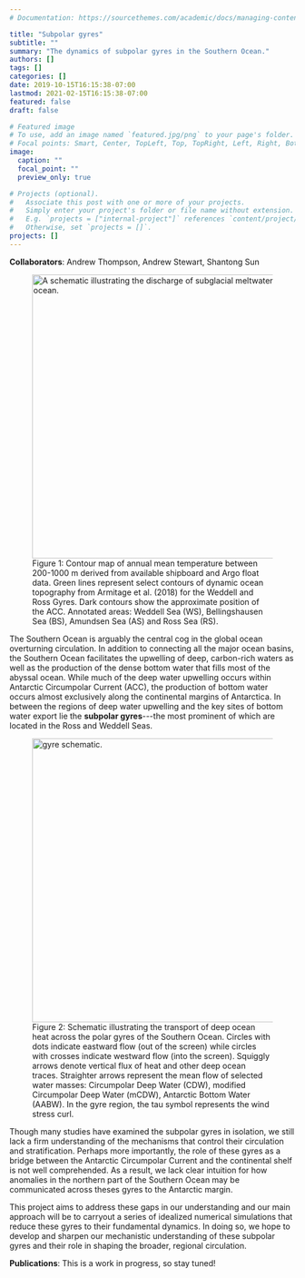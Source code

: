 ```yaml
---
# Documentation: https://sourcethemes.com/academic/docs/managing-content/

title: "Subpolar gyres"
subtitle: ""
summary: "The dynamics of subpolar gyres in the Southern Ocean."
authors: []
tags: []
categories: []
date: 2019-10-15T16:15:38-07:00
lastmod: 2021-02-15T16:15:38-07:00
featured: false
draft: false

# Featured image
# To use, add an image named `featured.jpg/png` to your page's folder.
# Focal points: Smart, Center, TopLeft, Top, TopRight, Left, Right, BottomLeft, Bottom, BottomRight.
image:
  caption: ""
  focal_point: ""
  preview_only: true

# Projects (optional).
#   Associate this post with one or more of your projects.
#   Simply enter your project's folder or file name without extension.
#   E.g. `projects = ["internal-project"]` references `content/project/deep-learning/index.md`.
#   Otherwise, set `projects = []`.
projects: []
---
```


**Collaborators**: Andrew Thompson, Andrew Stewart, Shantong Sun


<figure>
<img src="/img/temp_map.jpg" width="500" height="500" align="middle" alt="A schematic illustrating the discharge of subglacial meltwater into the ocean.">
<figcaption> Figure 1: Contour map of annual mean temperature between 200-1000 m derived from available shipboard and Argo float data. Green lines represent select contours of dynamic ocean topography from Armitage et al. (2018) for the Weddell and Ross Gyres. Dark contours show the approximate position of the ACC. Annotated areas: Weddell Sea (WS), Bellingshausen Sea (BS), Amundsen Sea (AS) and Ross Sea (RS).</figcaption>
</figure>

The Southern Ocean is arguably the central cog in the global ocean overturning circulation. In addition to connecting all the major ocean basins, the Southern Ocean facilitates the upwelling of deep, carbon-rich waters as well as the production of the dense bottom water that fills most of the abyssal ocean. While much of the deep water upwelling occurs within Antarctic Circumpolar Current (ACC), the production of bottom water occurs almost exclusively along the continental margins of Antarctica. In between the regions of deep water upwelling and the key sites of bottom water export lie the **subpolar gyres**---the most prominent of which are located in the Ross and Weddell Seas.

<!-- transport and modification of Circumpolar Deep Water (CDW) is a key component of the global ocean overturning circulation. CDW is primarily found within the Antarctic Circumpolar Current (ACC) and is a mixture of deep waters from all adjacent ocean basins. Under the influence of strong westerly winds and the Earth's rotation, this deep water flows upward towards the surface and subsequently splits into two branches: a northward branch, which eventually replenishes the deep waters formed in the northern Atlantic, and a southward branch that contributes to the formation of Antarctic Bottom Water. This work is mainly concerned with the southward branch that transports relatively warm CDW to the continental slope of Antarctica.-->

<figure>
<img src="/img/gyre_schematic.jpg" width="500" height="500" align="middle" alt="gyre schematic.">
<figcaption> Figure 2: Schematic illustrating the transport of deep ocean heat across the polar gyres of the Southern Ocean. Circles with dots indicate eastward flow (out of the screen) while circles with crosses indicate westward flow (into the screen). Squiggly arrows denote vertical flux of heat and other deep ocean traces. Straighter arrows represent the mean flow of selected water masses: Circumpolar Deep Water (CDW), modified Circumpolar Deep Water (mCDW), Antarctic Bottom Water (AABW). In the gyre region, the tau symbol represents the wind stress curl.</figcaption>
</figure>

Though many studies have examined the subpolar gyres in isolation, we still lack a firm understanding of the mechanisms that control their circulation and stratification. Perhaps more importantly, the role of these gyres as a bridge between the Antarctic Circumpolar Current and the continental shelf is not well comprehended. As a result, we lack clear intuition for how anomalies in the northern part of the Southern Ocean may be communicated across theses gyres to the Antarctic margin.

This project aims to address these gaps in our understanding and our main approach will be to carryout a series of idealized numerical simulations that reduce these gyres to their fundamental dynamics. In doing so, we hope to develop and sharpen our mechanistic understanding of these subpolar gyres and their role in shaping the broader, regional circulation. 

<!--, we aim to conduct a series of process-based modeling studies to elucidate the key processes that control the modification of CDW across these gyres. In doing so, we seek to address the following questions:

* What is the relative importance of wind-driven upwelling, isopycnal eddy stirring and surface buoyancy fluxes in setting the shape and depth of isopycnals across these gyres? 
* How does poleward heat transport across these gyres respond to changes in surface heat, freshwater or momentum fluxes? 
* How do the asymmetries in the size and stratification of the Ross and Weddell gyres impact the overturning circulation of the Southern Ocean?-->

<!--### Assessing the potential importance of polar gyre asymmetry in the Southern Ocean overturning

In addition to providing a pathway for deep ocean heat transport to the Antarctic margin, the polar gyres of the Southern Ocean also play an important role in the upwelling of CDW and its transformation into either intermediate or abyssal. In this capacity, these gyres are crucial cogs in the overturning circulation of the Southern Ocean. A key aspect of these gyres is their tendency to flatten isopycnals within the ocean interior (Figure 2). However, this detail is often neglected in the canonical zonally-averaged view of the Southern Ocean residual overturning circulation, which typically assumes isopycnal slopes are uniform with latitude. Furthermore, the current overturning framework also neglects inter-basin asymmetries in ocean stratification. Poleward of the circumpolar current, isopycnal depths can differ by hundreds of meters at a given latitude, with the Weddell Sea having much shallower isopycnals than the Ross Sea. Thus, the pathways of upwelled CDW differ substantially across the Ross and Weddell Seas. 

Since that water masses created within these gyres are exported globally, these regional asymmetries in stratification may have far-reaching effects on the overturning circulation of the global ocean. As before, we aim to diagnose the importance of the gyre asymmetries by using a suite of idealized models, ranging from simple box models to more complex general circulation models.-->

**Publications**: This is a work in progress, so stay tuned!

